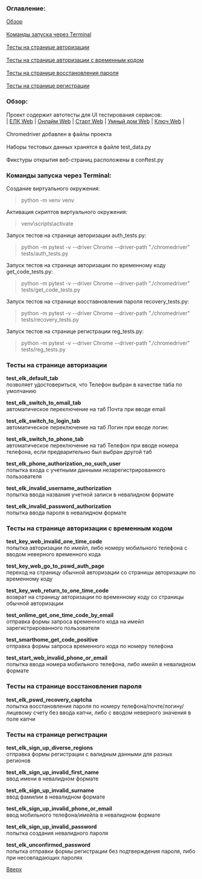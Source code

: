 <p id="p7">
<h3>Оглавление:</h3>
<a href="#p1">Обзор</a></br>
<br><a href="#p2">Команды запуска через Terminal</a></br>
<br><a href="#p3">Тесты на странице авторизации</a></br>
<br><a href="#p4">Тесты на странице авторизации с временным кодом</a></br>
<br><a href="#p5">Тесты на странице восстановления пароля</a></br>
<br><a href="#p6">Тесты на странице регистрации</a></br></p>

<p id="p1">
<h3>Обзор:</h3>

Проект содержит автотесты для UI тестирования сервисов:
<br> | [ЕЛК Web](https://lk.rt.ru) | 
[Онлайм Web](https://my.rt.ru) | 
[Старт Web](https://start.rt.ru) | 
[Умный дом Web](https://lk.smarthome.rt.ru) | 
[Ключ Web](https://key.rt.ru) | 
</br>
<br>Chromedriver добавлен в файлы проекта</br>
<br>Наборы тестовых данных хранятся в файле test_data.py</br>
<br>Фикстуры открытия веб-страниц расположены в conftest.py</br></p>

<p id="p2"><h3>Команды запуска через Terminal:</h3>

Создание виртуального окружения:
>python -m venv venv

Активация скриптов виртуального окружения:
>venv\scripts\activate

Запуск тестов на странице авторизации auth_tests.py:
>python -m pytest -v --driver Chrome --driver-path "./chromedriver" tests/auth_tests.py

Запуск тестов на странице авторизации по временному коду get_code_tests.py:
>python -m pytest -v --driver Chrome --driver-path "./chromedriver" tests/get_code_tests.py

Запуск тестов на странице восставновления пароля recovery_tests.py:
>python -m pytest -v --driver Chrome --driver-path "./chromedriver" tests/recovery_tests.py

Запуск тестов на странице регистрации reg_tests.py:
>python -m pytest -v --driver Chrome --driver-path "./chromedriver" tests/reg_tests.py</p>

<p id="p3">
<h3>Тесты на странице авторизации</h3>
<p>
<b>test_elk_default_tab</b>
<br>позволяет удостовериться, что Телефон выбран в качестве таба по умолчанию</br>
</p>

<p>
<b>test_elk_switch_to_email_tab</b>
<br>автоматическое переключение на таб Почта при вводе email</br>
</p>

<p>
<b>test_elk_switch_to_login_tab</b>
<br>автоматическое переключение на таб Логин при вводе логин:</br>
</p>

<p>
<b>test_elk_switch_to_phone_tab</b>
<br>автоматическое переключение на таб Телефон при вводе номера телефона, если предварительно был выбран другой таб</br>
</p>

<p>
<b>test_elk_phone_authorization_no_such_user</b>
<br>попытка входа с учетными данными незарегистрированного пользователя<br>
<p>

<p>
<b>test_elk_invalid_username_authorization</b>
<br>попытка ввода названия учетной записи в невалидном формате</br>
</p>

<p>
<b>test_elk_invalid_password_authorization</b>
<br>попытка ввода пароля в невалидном формате</br>
</p></p>

<p id="p4">
<h3>Тесты на странице авторизации с временным кодом</h3>

<p>
<b>test_key_web_invalid_one_time_code</b>
<br>попытка авторизации по имейл, либо номеру мобильного телефона с вводом неверного временного кода</br>
</p>

<p>
<b>test_key_web_go_to_pswd_auth_page</b>
<br>переход на страницу обычной авторизации со страницы авторизации по временному коду</br>
</p>

<p>
<b>test_key_web_return_to_one_time_code</b>
<br>возврат на страницу авторизации по временному коду со страницы обычной авторизации</br>
</p>

<p>
<b>test_onlime_get_one_time_code_by_email</b>
<br>отправка формы запроса временного кода на имейл зарегистрированного пользователя</br>
</p>

<p>
<b>test_smarthome_get_code_positive</b>
<br>отправка формы запроса временного кода по номеру телефона</br>
</p>

<p>
<b>test_start_web_invalid_phone_or_email</b>
<br>попытка ввода номера мобильного телефона, либо имейл в невалидном формате</br>
</p></p>

<p id="p5">
</p><h3>Тесты на странице восстановления пароля</h3>

<p>
<b>test_elk_pswd_recovery_captcha</b>
<br>попытка восстановления пароля по номеру телефона/почте/логину/лицевому счету без ввода капчи, либо с вводом неверного значения в поле капчи</br>
</p></p>

<p id="p6">
</p><h3>Тесты на странице регистрации</h3>

<p>
<b>test_elk_sign_up_diverse_regions</b>
<br>отправка формы регистрации с валидным данными для разных регионов</br>
</p>

<p>
<b>test_elk_sign_up_invalid_first_name</b>
<br>ввод имени в невалидном формате</br>
</p>

<p>
<b>test_elk_sign_up_invalid_surname</b>
<br>ввод фамилии в невалидном формате</br>
</p>

<p>
<b>test_elk_sign_up_invalid_phone_or_email</b>
<br>ввод мобильного телефона/имейла в невалидном формате</br>
</p>

<p>
<b>test_elk_sign_up_invalid_password</b>
<br>попытка создания невалидного пароля</br>
</p>

<p>
<b>test_elk_unconfirmed_password</b>
<br>попытка отправки формы регистрации без подтверждения пароля, либо при несовпадающих паролях</br>
</p></p>

<a href="#p7">Вверх</a>